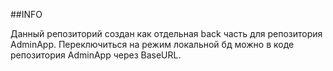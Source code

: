 ##INFO

Данный репозиторий создан как отдельная back часть для репозитория AdminApp. Переключиться на режим локальной бд можно в коде репозитория AdminApp через BaseURL.
